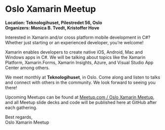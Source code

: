 # Oslo Xamarin Meetup

**Location: Teknologihuset, Pilestredet 56, Oslo**  
**Organizers: Monica B. Tvedt, Kristoffer Hove**

Interested in Xamarin and/or cross platform mobile development in C#? 
Whether just starting or an experienced developer, you’re welcome! 

Xamarin enables developers to create native iOS, Android, Mac and Windows apps in C#. 
We will be talking about topics like the Xamarin Platform, Xamarin.Forms, 
Xamarin Insights, Azure, and Visual Studio App Center among others. 

We meet monthly at **Teknologihuset**, in Oslo. Come along and listen to talks and connect with others in the community. 
We look forward to seeing you there!

Upcoming Meetups can be found at [Meetup.com / Oslo Xamarin Meetup](https://www.meetup.com/Oslo-Xamarin-Meetup/), and
all Meetup slide decks and code will be published here at GitHub after each gathering.


Best regards,  
Oslo Xamarin Meetup

